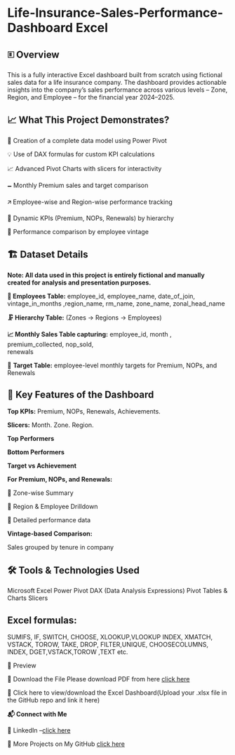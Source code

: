 # Life-Insurance-Sales-Performance-Dashboard Excel


## 🗉 Overview

This is a fully interactive Excel dashboard built from scratch using fictional sales data for a life insurance company. The dashboard provides actionable insights into the company’s sales performance across various levels – Zone, Region, and Employee – for the financial year 2024–2025.

## 📈 What This Project Demonstrates?

📌 Creation of a complete data model using Power Pivot

💡 Use of DAX formulas for custom KPI calculations

📈 Advanced Pivot Charts with slicers for interactivity

🗕 Monthly Premium sales and target comparison

🡭 Employee-wise and Region-wise performance tracking

🚦 Dynamic KPIs (Premium, NOPs, Renewals) by hierarchy

🎯 Performance comparison by employee vintage

## 🏗️ Dataset Details

**Note: All data used in this project is entirely fictional and manually created for analysis and presentation purposes.**

**👥 Employees Table:** 
  employee_id,	employee_name,	date_of_join,	vintage_in_months	,region_name,	rm_name,	zone_name,	zonal_head_name

**🗜️ Hierarchy Table:**
  (Zones → Regions → Employees)

**📈 Monthly Sales Table capturing:**
                                    employee_id,
                                    month	,
                                    premium_collected,
                                    nop_sold,	
                                    renewals


🌟 **Target Table:**  employee-level monthly targets for Premium, NOPs, and Renewals

## 📌 Key Features of the Dashboard

**Top KPIs:**
    Premium,
    NOPs,
    Renewals,
    Achievements.
    
**Slicers:**
      Month.
      Zone.
      Region.
      
**Top Performers**

**Bottom Performers**

**Target vs Achievement**

**For Premium, NOPs, and Renewals:**

🔹 Zone-wise Summary

🔹 Region & Employee Drilldown

🔹 Detailed performance data

**Vintage-based Comparison:**

Sales grouped by tenure in company

## 🛠️ Tools & Technologies Used

Microsoft Excel
Power Pivot
DAX (Data Analysis Expressions)
Pivot Tables & Charts
Slicers

## Excel formulas: 
SUMIFS, IF, SWITCH, CHOOSE, XLOOKUP,VLOOKUP INDEX, XMATCH, VSTACK, TOROW, TAKE, DROP, FILTER,UNIQUE, CHOOSECOLUMNS, INDEX, DGET,VSTACK,TOROW ,TEXT etc.

📸 Preview

📁 Download the File
  Please download PDF from here [click here](https://github.com/AnuguAbhilashreddy/Life-Insurance-Sales-Performance-Dashboard-Excel-/blob/main/dashboard%20PDF.pdf)

📂 Click here to view/download the Excel Dashboard(Upload your .xlsx file in the GitHub repo and link it here)

**📬 Connect with Me**

🔗 LinkedIn –[click here](www.linkedin.com/in/abhilashreddyanugu)

📁 More Projects on My GitHub [click here](https://github.com/AnuguAbhilashreddy?tab=repositories)

